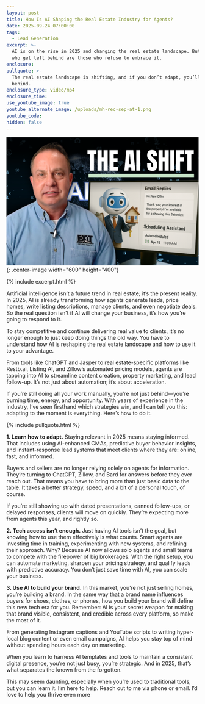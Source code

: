 ```yaml
---
layout: post
title: How Is AI Shaping the Real Estate Industry for Agents?
date: 2025-09-24 07:00:00
tags:
  - Lead Generation
excerpt: >-
  AI is on the rise in 2025 and changing the real estate landscape. But the ones
  who get left behind are those who refuse to embrace it.
enclosure:
pullquote: >-
  The real estate landscape is shifting, and if you don’t adapt, you’ll get left
  behind.
enclosure_type: video/mp4
enclosure_time:
use_youtube_image: true
youtube_alternate_image: /uploads/mh-rec-sep-at-1.png
youtube_code:
hidden: false
---
```

![](/uploads/mh-rec-sep-at-1-1.png){: .center-image width="600" height="400"}

{% include excerpt.html %}

Artificial intelligence isn’t a future trend in real estate; it’s the present reality. In 2025, AI is already transforming how agents generate leads, price homes, write listing descriptions, manage clients, and even negotiate deals. So the real question isn’t if AI will change your business, it’s how you’re going to respond to it.

To stay competitive and continue delivering real value to clients, it’s no longer enough to just keep doing things the old way. You have to understand how AI is reshaping the real estate landscape and how to use it to your advantage.

From tools like ChatGPT and Jasper to real estate-specific platforms like Restb.ai, Listing AI, and Zillow’s automated pricing models, agents are tapping into AI to streamline content creation, property marketing, and lead follow-up. It’s not just about automation; it’s about acceleration.

If you’re still doing all your work manually, you’re not just behind—you’re burning time, energy, and opportunity. With years of experience in the industry, I’ve seen firsthand which strategies win, and I can tell you this: adapting to the moment is everything. Here’s how to do it.

{% include pullquote.html %}

**1\. Learn how to adapt.** Staying relevant in 2025 means staying informed. That includes using AI-enhanced CMAs, predictive buyer behavior insights, and instant-response lead systems that meet clients where they are: online, fast, and informed.

Buyers and sellers are no longer relying solely on agents for information. They’re turning to ChatGPT, Zillow, and Bard for answers before they ever reach out. That means you have to bring more than just basic data to the table. It takes a better strategy, speed, and a bit of a personal touch, of course.

If you’re still showing up with dated presentations, canned follow-ups, or delayed responses, clients will move on quickly. They’re expecting more from agents this year, and rightly so.

**2\. Tech access isn’t enough.** Just having AI tools isn’t the goal, but knowing how to use them effectively is what counts. Smart agents are investing time in training, experimenting with new systems, and refining their approach. Why? Because AI now allows solo agents and small teams to compete with the firepower of big brokerages. With the right setup, you can automate marketing, sharpen your pricing strategy, and qualify leads with predictive accuracy. You don’t just save time with AI, you can scale your business.

**3\. Use AI to build your brand.** In this market, you’re not just selling homes, you’re building a brand. In the same way that a brand name influences buyers for shoes, clothes, or phones, how you build your brand will define this new tech era for you. Remember: AI is your secret weapon for making that brand visible, consistent, and credible across every platform, so make the most of it.

From generating Instagram captions and YouTube scripts to writing hyper-local blog content or even email campaigns, AI helps you stay top of mind without spending hours each day on marketing.

When you learn to harness AI templates and tools to maintain a consistent digital presence, you’re not just busy, you’re strategic. And in 2025, that’s what separates the known from the forgotten.

This may seem daunting, especially when you’re used to traditional tools, but you can learn it. I’m here to help. Reach out to me via phone or email. I’d love to help you thrive even more